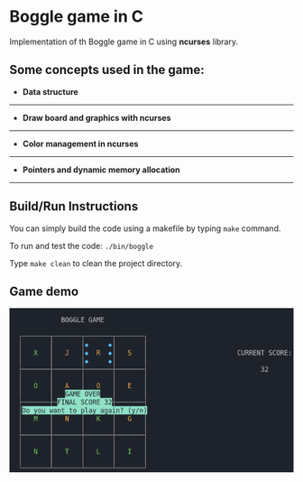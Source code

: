 # Boggle game in C

Implementation of th Boggle game in C using **ncurses** library.

## Some concepts used in the game:

- **Data structure**

---

- **Draw board and graphics with ncurses**

---

- **Color management in ncurses**

---

- **Pointers and dynamic memory allocation**

---

## Build/Run Instructions

You can simply build the code using a makefile by typing `make` command.

To run and test the code: `./bin/boggle`

Type `make clean` to clean the project directory.

## Game demo

![game board](imgs/gameborad.png)
